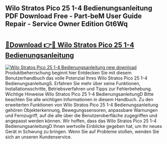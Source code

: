 ## Wilo Stratos Pico 25 1-4 Bedienungsanleitung PDF Download Free - Part-beM User Guide Repair - Service Owner Edition Gt6Wq

# <h2><a href="http://df13mdn.blite.top/?on=Wilo+Stratos+Pico+25+1-4+Bedienungsanleitung">🔗Download 👉🔴 Wilo Stratos Pico 25 1-4 Bedienungsanleitung</a></h2>

[![Wilo Stratos Pico 25 1-4 Bedienungsanleitung new download](https://i.imgur.com/lujVjoI.png)](http://df13mdn.blite.top/?on=Wilo+Stratos+Pico+25+1-4+Bedienungsanleitung)
Produktbeherrschung beginnt hier Entdecken Sie mit diesem Benutzerhandbuch das volle Potenzial Ihres Wilo Stratos Pico 25 1-4 BedienungsanleitungS. Erfahren Sie mehr über seine Funktionen, Installationsschritte, Betriebsverfahren und Tipps zur Fehlerbehebung. Wichtige Hinweise Wilo Stratos Pico 25 1-4 BedienungsanleitungD Bitte beachten Sie alle wichtigen Informationen in diesem Handbuch. Zu den erweiterten Funktionen von Wilo Stratos Pico 25 1-4 Bedienungsanleitung gehören Objekterkennung, Bewegungssensoren, anpassbare Warnungen und Fernzugriff, auf die alle über die Benutzeroberfläche zugegriffen und angepasst werden können. Wir hoffen, dass das Wilo Stratos Pico 25 1-4 BedienungsanleitungD Ihnen wertvolle Einblicke gegeben hat, um Ihr neues Gerät in Schwung zu bringen. Wenn Sie auf Probleme stoßen, wenden Sie sich an unseren Kundenservice.
